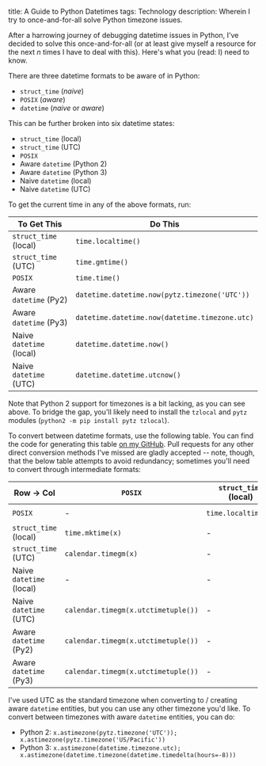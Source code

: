 title: A Guide to Python Datetimes
tags: Technology
description: Wherein I try to once-and-for-all solve Python timezone issues.

After a harrowing journey of debugging datetime issues in Python, I've decided
to solve this once-and-for-all (or at least give myself a resource for the next
_n_ times I have to deal with this). Here's what you (read: I) need to know.

There are three datetime formats to be aware of in Python:

- `struct_time` (*naive*)
- `POSIX` (*aware*)
- `datetime` (*naive* or *aware*)

This can be further broken into six datetime states:

- `struct_time` (local)
- `struct_time` (UTC)
- `POSIX`
- Aware `datetime` (Python 2)
- Aware `datetime` (Python 3)
- Naive `datetime` (local)
- Naive `datetime` (UTC)

To get the current time in any of the above formats, run:

| To Get This | Do This |
|-------------|---------|
| `struct_time` (local) | `time.localtime()` |
| `struct_time` (UTC) | `time.gmtime()` |
| `POSIX` | `time.time()` |
| Aware `datetime` (Py2) | `datetime.datetime.now(pytz.timezone('UTC'))` |
| Aware `datetime` (Py3) | `datetime.datetime.now(datetime.timezone.utc)` |
| Naive `datetime` (local) | `datetime.datetime.now()` |
| Naive `datetime` (UTC) | `datetime.datetime.utcnow()` |

Note that Python 2 support for timezones is a bit lacking, as you can see
above. To bridge the gap, you'll likely need to install the `tzlocal` and
`pytz` modules (`python2 -m pip install pytz tzlocal`).

To convert between datetime formats, use the following table. You can find the
code for generating this table
[on my GitHub](https://github.com/TheKevJames/experiments/tree/master/python-datetimes).
Pull requests for any other direct conversion methods I've missed are gladly
accepted -- note, though, that the below table attempts to avoid redundancy;
sometimes you'll need to convert through intermediate formats:

| Row -> Col | `POSIX` | `struct_time` (local) | `struct_time` (UTC) | Naive `datetime` (local) | Naive `datetime` (UTC) | Aware `datetime` (Py2) | Aware `datetime` (Py3) |
|----|-----|-----|-----|-----|-----|-----|-----|
| `POSIX` | - | `time.localtime(x)` | `time.gmtime(x)` | `datetime.datetime.fromtimestamp(x)` | `datetime.datetime.utcfromtimestamp(x)` | `datetime.datetime.fromtimestamp(x, pytz.timezone('UTC'))` | `datetime.datetime.fromtimestamp(x, datetime.timezone.utc)` |
| `struct_time` (local) | `time.mktime(x)` | - | - | `datetime.datetime(*x[:6])` | - | - | - |
| `struct_time` (UTC) | `calendar.timegm(x)` | - | - | - | `datetime.datetime(*x[:6])` | `datetime.datetime(*x[:6], tzinfo=pytz.timezone('UTC'))` | `datetime.datetime(*x[:6], tzinfo=datetime.timezone.utc)` |
| Naive `datetime` (local) | - | - | - | - | - | `x.replace(tzinfo=tzlocal.get_localzone())` | `x.astimezone()` |
| Naive `datetime` (UTC) | `calendar.timegm(x.utctimetuple())` | - | `x.utctimetuple()` | - | - | `x.replace(tzinfo=pytz.timezone('UTC'))` | `x.replace(tzinfo=datetime.timezone.utc)` |
| Aware `datetime` (Py2) | `calendar.timegm(x.utctimetuple())` | - | `x.utctimetuple()` | `x.astimezone(tzlocal.get_localzone()).replace(tzinfo=None)` | `x.astimezone(pytz.timezone('UTC')).replace(tzinfo=None)` | - | - |
| Aware `datetime` (Py3) | `calendar.timegm(x.utctimetuple())` | - | `x.utctimetuple()` | `x.astimezone().replace(tzinfo=None)` | `x.astimezone(datetime.timezone.utc).replace(tzinfo=None)` | - | - |

I've used UTC as the standard timezone when converting to / creating aware
`datetime` entities, but you can use any other timezone you'd like. To convert
between timezones with aware `datetime` entities, you can do:

- Python 2: `x.astimezone(pytz.timezone('UTC')); x.astimezone(pytz.timezone('US/Pacific'))`
- Python 3: `x.astimezone(datetime.timezone.utc); x.astimezone(datetime.timezone(datetime.timedelta(hours=-8)))`

